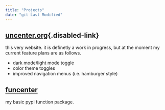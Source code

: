 ```yaml
---
title: "Projects"
date: "git Last Modified"
---
```


## [uncenter.org](){.disabled-link}
this very website. it is definetly a work in progress, but at the moment my current feature plans are as follows.
- dark mode/light mode toggle
- color theme toggles
- improved navigation menus (i.e. hamburger style)

## [funcenter](/projects/funcenter)
my basic pypi function package.

